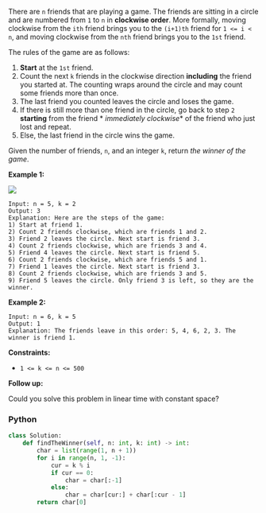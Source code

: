 There are  `n`  friends that are playing a game. The friends are sitting in a circle and are numbered from  `1`  to  `n`
in  **clockwise order**. More formally, moving clockwise from the  `ith`  friend brings you to the  `(i+1)th`  friend
for  `1 <= i < n`, and moving clockwise from the  `nth`  friend brings you to the  `1st`  friend.

The rules of the game are as follows:

1. **Start**  at the  `1st`  friend.
2. Count the next  `k`  friends in the clockwise direction  **including**  the friend you started at. The counting wraps
   around the circle and may count some friends more than once.
3. The last friend you counted leaves the circle and loses the game.
4. If there is still more than one friend in the circle, go back to step  `2`  **starting**  from the friend  *
   *immediately clockwise**  of the friend who just lost and repeat.
5. Else, the last friend in the circle wins the game.

Given the number of friends,  `n`, and an integer  `k`, return  _the winner of the game_.

**Example 1:**

![](https://assets.leetcode.com/uploads/2021/03/25/ic234-q2-ex11.png)

```
Input: n = 5, k = 2
Output: 3
Explanation: Here are the steps of the game:
1) Start at friend 1.
2) Count 2 friends clockwise, which are friends 1 and 2.
3) Friend 2 leaves the circle. Next start is friend 3.
4) Count 2 friends clockwise, which are friends 3 and 4.
5) Friend 4 leaves the circle. Next start is friend 5.
6) Count 2 friends clockwise, which are friends 5 and 1.
7) Friend 1 leaves the circle. Next start is friend 3.
8) Count 2 friends clockwise, which are friends 3 and 5.
9) Friend 5 leaves the circle. Only friend 3 is left, so they are the winner.
```

**Example 2:**

```
Input: n = 6, k = 5
Output: 1
Explanation: The friends leave in this order: 5, 4, 6, 2, 3. The winner is friend 1.
```

**Constraints:**

- `1 <= k <= n <= 500`

**Follow up:**

Could you solve this problem in linear time with constant space?

### Python

```py
class Solution:
    def findTheWinner(self, n: int, k: int) -> int:
        char = list(range(1, n + 1))
        for i in range(n, 1, -1):
            cur = k % i
            if cur == 0:
                char = char[:-1]
            else:
                char = char[cur:] + char[:cur - 1]
        return char[0]
```